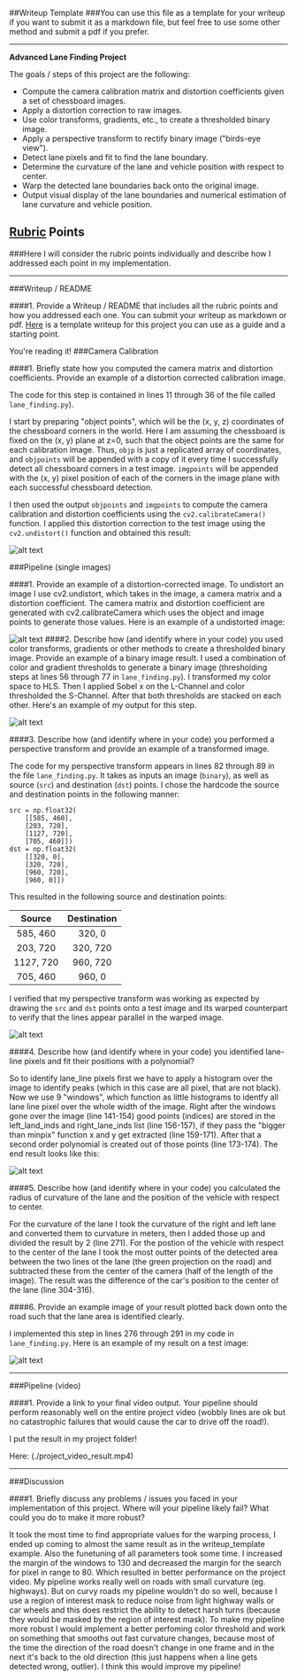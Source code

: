 ##Writeup Template
###You can use this file as a template for your writeup if you want to submit it as a markdown file, but feel free to use some other method and submit a pdf if you prefer.

---

**Advanced Lane Finding Project**

The goals / steps of this project are the following:

* Compute the camera calibration matrix and distortion coefficients given a set of chessboard images.
* Apply a distortion correction to raw images.
* Use color transforms, gradients, etc., to create a thresholded binary image.
* Apply a perspective transform to rectify binary image ("birds-eye view").
* Detect lane pixels and fit to find the lane boundary.
* Determine the curvature of the lane and vehicle position with respect to center.
* Warp the detected lane boundaries back onto the original image.
* Output visual display of the lane boundaries and numerical estimation of lane curvature and vehicle position.

[//]: # (Image References)

[image1]: ./output_images/undistort.jpg "Undistorted"
[image2]: ./output_images/test1_undist.jpg "Road Transformed"
[image3]: ./output_images/test1_binary.jpg "Binary Example"
[image4]: ./output_images/straight_lines1_confirmation.jpg "Warp Example"
[image5]: ./output_images/test1_out_img.jpg "Fit Visual"
[image6]: ./output_images/test1_result.jpg "Output"
[video1]: ./project_video_result.mp4 "Video"

## [Rubric](https://review.udacity.com/#!/rubrics/571/view) Points
###Here I will consider the rubric points individually and describe how I addressed each point in my implementation.  

---
###Writeup / README

####1. Provide a Writeup / README that includes all the rubric points and how you addressed each one.  You can submit your writeup as markdown or pdf.  [Here](https://github.com/udacity/CarND-Advanced-Lane-Lines/blob/master/writeup_template.md) is a template writeup for this project you can use as a guide and a starting point.  

You're reading it!
###Camera Calibration

####1. Briefly state how you computed the camera matrix and distortion coefficients. Provide an example of a distortion corrected calibration image.

The code for this step is contained in lines 11 through 36 of the file called `lane_finding.py`).  

I start by preparing "object points", which will be the (x, y, z) coordinates of the chessboard corners in the world. Here I am assuming the chessboard is fixed on the (x, y) plane at z=0, such that the object points are the same for each calibration image.  Thus, `objp` is just a replicated array of coordinates, and `objpoints` will be appended with a copy of it every time I successfully detect all chessboard corners in a test image.  `imgpoints` will be appended with the (x, y) pixel position of each of the corners in the image plane with each successful chessboard detection.  

I then used the output `objpoints` and `imgpoints` to compute the camera calibration and distortion coefficients using the `cv2.calibrateCamera()` function.  I applied this distortion correction to the test image using the `cv2.undistort()` function and obtained this result: 

![alt text][image1]

###Pipeline (single images)

####1. Provide an example of a distortion-corrected image.
To undistort an image I use cv2.undistort, which takes in the image, a camera matrix and a distortion coefficient. The camera matrix and distortion coefficient are generated with cv2.calibrateCamera which uses the object and image points to generate those values. Here is an example of a undistorted image:

![alt text][image2]
####2. Describe how (and identify where in your code) you used color transforms, gradients or other methods to create a thresholded binary image.  Provide an example of a binary image result.
I used a combination of color and gradient thresholds to generate a binary image (thresholding steps at lines 56 through 77 in `lane_finding.py`). I transformed my color space to HLS. Then I applied Sobel x on the L-Channel and color thresholded the S-Channel. After that both thresholds are stacked on each other. Here's an example of my output for this step.

![alt text][image3]

####3. Describe how (and identify where in your code) you performed a perspective transform and provide an example of a transformed image.

The code for my perspective transform appears in lines 82 through 89 in the file `lane_finding.py`. It takes as inputs an image (`binary`), as well as source (`src`) and destination (`dst`) points.  I chose the hardcode the source and destination points in the following manner:

```
src = np.float32(
    [[585, 460],
    [203, 720],
    [1127, 720],
    [705, 460]])
dst = np.float32(
    [[320, 0],
    [320, 720],
    [960, 720],
    [960, 0]])

```
This resulted in the following source and destination points:

| Source        | Destination   | 
|:-------------:|:-------------:| 
| 585, 460      | 320, 0        | 
| 203, 720      | 320, 720      |
| 1127, 720     | 960, 720      |
| 705, 460      | 960, 0        |

I verified that my perspective transform was working as expected by drawing the `src` and `dst` points onto a test image and its warped counterpart to verify that the lines appear parallel in the warped image.

![alt text][image4]

####4. Describe how (and identify where in your code) you identified lane-line pixels and fit their positions with a polynomial?

So to identify lane_line pixels first we have to apply a histogram over the image to identify peaks (which in this case are all pixel, that are not black). Now we use 9 "windows", which function as little histograms to identfy all lane line pixel over the whole width of the image. Right after the windows gone over the image (line 141-154) good points (indices) are stored in the left_land_inds and right_lane_inds list (line 156-157), if they pass the "bigger than minpix" function x and y get extracted (line 159-171). After that a second order polynomial is created out of those points (line 173-174). The end result looks like this:

![alt text][image5]

####5. Describe how (and identify where in your code) you calculated the radius of curvature of the lane and the position of the vehicle with respect to center.

For the curvature of the lane I took the curvature of the right and left lane and converted them to curvature in meters, then I added those up and divided the result by 2 (line 271). For the postion of the vehicle with respect to  the center of the lane I took the most outter points of the detected area between the two lines ot the lane (the green projection on the road) and subtracted these from the center of the camera (half of the length of the image). The result was the difference of the car's position to the center of the lane (line 304-316).

####6. Provide an example image of your result plotted back down onto the road such that the lane area is identified clearly.

I implemented this step in lines 276 through 291 in my code in `lane_finding.py`.  Here is an example of my result on a test image:

![alt text][image6]

---

###Pipeline (video)

####1. Provide a link to your final video output.  Your pipeline should perform reasonably well on the entire project video (wobbly lines are ok but no catastrophic failures that would cause the car to drive off the road!).

I put the result in my project folder!

Here: (./project_video_result.mp4)

---

###Discussion

####1. Briefly discuss any problems / issues you faced in your implementation of this project.  Where will your pipeline likely fail?  What could you do to make it more robust?

  It took the most time to find appropriate values for the warping process, I ended up coming to almost the same result as in the writeup_template example. Also the funetuning of all parameters took some time. I increased the margin of the windows  to 130 and decreased the margin for the search for pixel in range to 80. Which resulted in better performance on the project video.
  My pipeline works really well on roads with small curvature (eg. highways). But on curvy roads my pipeline wouldn't do so well, because I use a region of interest mask to reduce noise from light highway walls or car wheels and this does restrict the ability to detect harsh turns (because they would be masked by the region of interest mask). To make my pipeline more robust I would implement a better perfoming color threshold and work on something that smooths out fast curvature changes, because most of the time the direction of the road doesn't change in one frame and in the next it's back to the old direction (this just happens when a line gets detected wrong, outlier). I think this would improve my pipeline!

